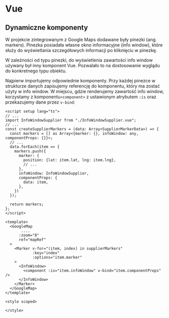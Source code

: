 # Vue

## Dynamiczne komponenty

W projekcie zintegrowanym z Google Maps dodawane były pinezki (ang. markers).
Pinezka posiadała własne okno informacyjne (info window), które służy do wyświetlania szczegółowych informacji po kliknięciu w pinezkę.

W zależności od typu pinezki, do wyświetlenia zawartości info window używany był inny komponent Vue. Pozwalało to na dostosowanie wyglądu do konkretnego typu obiektu.

Najpierw importujemy odpowiednie komponenty.
Przy każdej pinezce w strukturze danych zapisujemy referencję do komponentu, który ma zostać użyty w info window.
W miejscu, gdzie renderujemy zawartość info window, korzystamy z komponentu`<component>` z ustawionym atrybutem `:is` oraz przekazujemy dane przez `v-bind`:

```
<script setup lang="ts">
// ...
import InfoWindowSupplier from "./InfoWindowSupplier.vue";
// ...
const createSupplierMarkers = (data: Array<SupplierMarkerData>) => {
  const markers = [] as Array<{marker: {}, infoWindow: any, componentProps: {}}>;
  // ...
  data.forEach(item => {
    markers.push({
      marker: {
        position: {lat: item.lat, lng: item.lng},
        // ...
      },
      infoWindow: InfoWindowSupplier,
      componentProps: {
        data: item,
      },
    })
  });

  return markers;
};
</script>

<template>
  <GoogleMap
       ....
      :zoom="8"
      ref="mapRef"
  >
    <Marker v-for="(item, index) in supplierMarkers"
            :key="index"
            :options="item.marker"
    >
      <InfoWindow>
        <component :is="item.infoWindow" v-bind="item.componentProps" />
      </InfoWindow>
    </Marker>
  </GoogleMap>
</template>

<style scoped>

</style>

```
